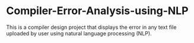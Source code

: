 # Compiler-Error-Analysis-using-NLP
This is a compiler design project that displays the error in any text file uploaded by user using natural language processing (NLP).
